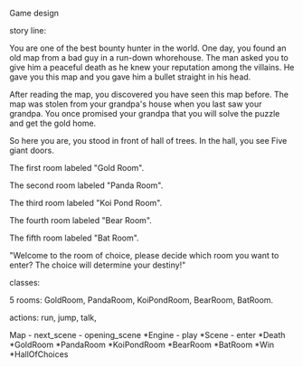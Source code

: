 
Game design

story line:

You are one of the best bounty hunter in the world. One day, you found an old map from a bad guy in a run-down whorehouse. 
The man asked you to give him a peaceful death as he knew your reputation among the villains. 
He gave you this map and you gave him a bullet straight in his head.

After reading the map, you discovered you have seen this map before. 
The map was stolen from your grandpa's house when you last saw your grandpa. 
You once promised your grandpa that you will solve the puzzle and get the gold home.

So here you are, you stood in front of hall of trees. In the hall, you see Five giant doors.

The first room labeled "Gold Room".

The second room labeled "Panda Room".

The third room labeled "Koi Pond Room".

The fourth room labeled "Bear Room".

The fifth room labeled "Bat Room".

"Welcome to the room of choice, please decide which room you want to enter? 
The choice will determine your destiny!"

classes:

5 rooms: GoldRoom, PandaRoom, KoiPondRoom, BearRoom, BatRoom.

actions: run, jump, talk, 

Map
    - next_scene
    - opening_scene
*Engine
    - play
*Scene
    - enter
    *Death
    *GoldRoom
    *PandaRoom
    *KoiPondRoom
    *BearRoom
    *BatRoom
    *Win
    *HallOfChoices